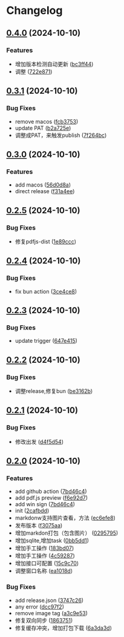 # Changelog

## [0.4.0](https://github.com/liuhuapiaoyuan/MinerU-PDFScanner/compare/v0.3.1...v0.4.0) (2024-10-10)


### Features

* 增加版本检测自动更新 ([bc3ff44](https://github.com/liuhuapiaoyuan/MinerU-PDFScanner/commit/bc3ff44b362c9ab563e08320f7171621e103cd91))
* 调整 ([722e871](https://github.com/liuhuapiaoyuan/MinerU-PDFScanner/commit/722e871ba9940cc165467a3c165265707a2e82fa))

## [0.3.1](https://github.com/liuhuapiaoyuan/MinerU-PDFScanner/compare/v0.3.0...v0.3.1) (2024-10-10)


### Bug Fixes

* remove macos ([fcb3753](https://github.com/liuhuapiaoyuan/MinerU-PDFScanner/commit/fcb37536b59f92e0cd48b54a28a40bd99d1a1dea))
* update PAT ([b2a725e](https://github.com/liuhuapiaoyuan/MinerU-PDFScanner/commit/b2a725e6c4770f63c0b9a5cc16df8560455f000e))
* 调整成PAT，来触发publish ([7f264bc](https://github.com/liuhuapiaoyuan/MinerU-PDFScanner/commit/7f264bcd6fe308f1f20e20afa6785be7af1e33be))

## [0.3.0](https://github.com/liuhuapiaoyuan/MinerU-PDFScanner/compare/v0.2.5...v0.3.0) (2024-10-10)


### Features

* add macos ([56d0d8a](https://github.com/liuhuapiaoyuan/MinerU-PDFScanner/commit/56d0d8a736abca584d8b6e5b90fff8ad19f1e3ae))
* direct release ([f31a4ee](https://github.com/liuhuapiaoyuan/MinerU-PDFScanner/commit/f31a4ee04312da0106293a54debf354d2cf05362))

## [0.2.5](https://github.com/liuhuapiaoyuan/MinerU-PDFScanner/compare/v0.2.4...v0.2.5) (2024-10-10)


### Bug Fixes

* 修复pdfjs-dist ([1e89ccc](https://github.com/liuhuapiaoyuan/MinerU-PDFScanner/commit/1e89ccc247477c2d9f33f0e37946d577f8ddb574))

## [0.2.4](https://github.com/liuhuapiaoyuan/MinerU-PDFScanner/compare/v0.2.3...v0.2.4) (2024-10-10)


### Bug Fixes

* fix bun action ([3ce4ce8](https://github.com/liuhuapiaoyuan/MinerU-PDFScanner/commit/3ce4ce82328f8f0fda3741e15ada23150e66b3b5))

## [0.2.3](https://github.com/liuhuapiaoyuan/MinerU-PDFScanner/compare/v0.2.2...v0.2.3) (2024-10-10)


### Bug Fixes

* update trigger ([647e415](https://github.com/liuhuapiaoyuan/MinerU-PDFScanner/commit/647e4150cafbd7b266519b6548e5414238580b69))

## [0.2.2](https://github.com/liuhuapiaoyuan/MinerU-PDFScanner/compare/v0.2.1...v0.2.2) (2024-10-10)


### Bug Fixes

* 调整release,修复bun ([be3162b](https://github.com/liuhuapiaoyuan/MinerU-PDFScanner/commit/be3162b53b58dabb5f4965932fd7900184a4837a))

## [0.2.1](https://github.com/liuhuapiaoyuan/MinerU-PDFScanner/compare/v0.2.0...v0.2.1) (2024-10-10)


### Bug Fixes

* 修改出发 ([d4f5d54](https://github.com/liuhuapiaoyuan/MinerU-PDFScanner/commit/d4f5d54ecf87228749f27ddbb29f270d39c4499e))

## [0.2.0](https://github.com/liuhuapiaoyuan/MinerU-PDFScanner/compare/v0.1.0...v0.2.0) (2024-10-10)


### Features

* add github action ([7bd46c4](https://github.com/liuhuapiaoyuan/MinerU-PDFScanner/commit/7bd46c4ffbbd86b450f7f2182aae61a839842490))
* add pdf.js preview ([f6e92d7](https://github.com/liuhuapiaoyuan/MinerU-PDFScanner/commit/f6e92d76d81259011cd6854be3ea8a174e6bb8b8))
* add win sign ([7bd46c4](https://github.com/liuhuapiaoyuan/MinerU-PDFScanner/commit/7bd46c4ffbbd86b450f7f2182aae61a839842490))
* init ([2cafbdd](https://github.com/liuhuapiaoyuan/MinerU-PDFScanner/commit/2cafbdd35af9f346ae31985135d669fa3958c366))
* markdonw支持图片查看，方法 ([ec6efe8](https://github.com/liuhuapiaoyuan/MinerU-PDFScanner/commit/ec6efe8d4631cbd672d914715b092e9796e0af62))
* 发布版本 ([f3075aa](https://github.com/liuhuapiaoyuan/MinerU-PDFScanner/commit/f3075aa16aa816a5be70ba8eedc54d6677992683))
* 增加markdon打包（包含图片） ([0295795](https://github.com/liuhuapiaoyuan/MinerU-PDFScanner/commit/02957950f0e52d6d6864a580fe16a7ab67297d6b))
* 增加sqlite,增加task ([0bb5dd1](https://github.com/liuhuapiaoyuan/MinerU-PDFScanner/commit/0bb5dd1b23537aa98fd30ae12f24ee5cbd2f7077))
* 增加手工操作 ([183bd07](https://github.com/liuhuapiaoyuan/MinerU-PDFScanner/commit/183bd07e7b07e709335e3db8251e73bd22b78409))
* 增加手工操作 ([4c59287](https://github.com/liuhuapiaoyuan/MinerU-PDFScanner/commit/4c592875e273a012c914d0dfcb9fa0ad4e4e5141))
* 增加接口可配置 ([15c9c70](https://github.com/liuhuapiaoyuan/MinerU-PDFScanner/commit/15c9c7098d86e17cdc419d1dd4c66e18cddd67a2))
* 调整窗口名称 ([ea1018d](https://github.com/liuhuapiaoyuan/MinerU-PDFScanner/commit/ea1018d2a7bfb2e3e8cea3a0f8a631f9ba51d088))


### Bug Fixes

* add release.json ([3747c26](https://github.com/liuhuapiaoyuan/MinerU-PDFScanner/commit/3747c265a95ed8560745a4cfb5a25c688f1b9e7c))
* any error ([dcc97f2](https://github.com/liuhuapiaoyuan/MinerU-PDFScanner/commit/dcc97f21090fc5f72a2496b8de5f8f84553633fc))
* remove image tag ([a3c9e53](https://github.com/liuhuapiaoyuan/MinerU-PDFScanner/commit/a3c9e537c72683a27af7d3319978c922961d49ca))
* 修复双向同步 ([1863751](https://github.com/liuhuapiaoyuan/MinerU-PDFScanner/commit/1863751089ce65b33544c34ad7bfe65d3f153c16))
* 修复缓存冲突，增加打包下载 ([6a3da3d](https://github.com/liuhuapiaoyuan/MinerU-PDFScanner/commit/6a3da3d348cb860ad7c3c4604e0f2287b0b9e5ce))
